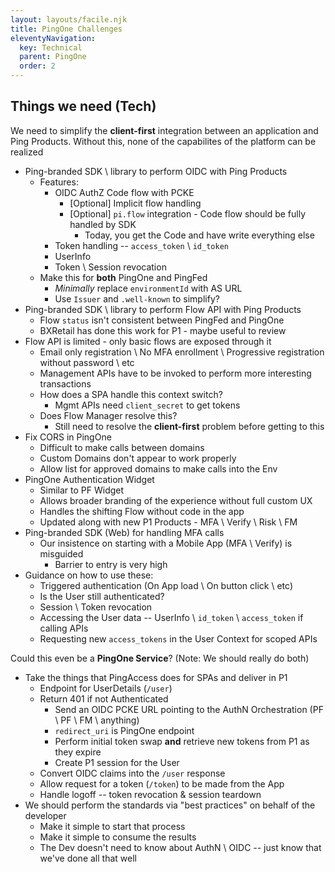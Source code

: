 ```yaml
---
layout: layouts/facile.njk
title: PingOne Challenges
eleventyNavigation:
  key: Technical
  parent: PingOne
  order: 2
---
```


## Things we need (Tech)

We need to simplify the **client-first** integration between an application and Ping Products.
Without this, none of the capabilites of the platform can be realized
  
* Ping-branded SDK \ library to perform OIDC with Ping Products
  * Features:
    * OIDC AuthZ Code flow with PCKE
      * [Optional] Implicit flow handling
      * [Optional] `pi.flow` integration - Code flow should be fully handled by SDK
        * Today, you get the Code and have write everything else
    * Token handling -- `access_token` \ `id_token`
    * UserInfo
    * Token \ Session revocation
  * Make this for **both** PingOne and PingFed
    * *Minimally* replace `environmentId` with AS URL
    * Use `Issuer` and `.well-known` to simplify?
* Ping-branded SDK \ library to perform Flow API with Ping Products
  * Flow `status` isn't consistent between PingFed and PingOne
  * BXRetail has done this work for P1 - maybe useful to review
* Flow API is limited - only basic flows are exposed through it
  * Email only registration \ No MFA enrollment \ Progressive registration without password \ etc
  * Management APIs have to be invoked to perform more interesting transactions
  * How does a SPA handle this context switch? 
    * Mgmt APIs need `client_secret` to get tokens
  * Does Flow Manager resolve this?
    * Still need to resolve the **client-first** problem before getting to this
* Fix CORS in PingOne
  * Difficult to make calls between domains
  * Custom Domains don't appear to work properly
  * Allow list for approved domains to make calls into the Env
* PingOne Authentication Widget
  * Similar to PF Widget
  * Allows broader branding of the experience without full custom UX
  * Handles the shifting Flow without code in the app
  * Updated along with new P1 Products - MFA \ Verify \ Risk \ FM
* Ping-branded SDK (Web) for handling MFA calls
  * Our insistence on starting with a Mobile App (MFA \ Verify) is misguided
    * Barrier to entry is very high
* Guidance on how to use these:
  * Triggered authentication (On App load \ On button click \ etc)
  * Is the User still authenticated?
  * Session \ Token revocation
  * Accessing the User data -- UserInfo \ `id_token` \ `access_token` if calling APIs
  * Requesting new `access_tokens` in the User Context for scoped APIs


Could this even be a **PingOne Service**? (Note: We should really do both)
  * Take the things that PingAccess does for SPAs and deliver in P1
    * Endpoint for UserDetails (`/user`)
    * Return 401 if not Authenticated
      * Send an OIDC PCKE URL pointing to the AuthN Orchestration (PF \ PF \ FM \ anything)
      * `redirect_uri` is PingOne endpoint
      * Perform initial token swap **and** retrieve new tokens from P1 as they expire
      * Create P1 session for the User
    * Convert OIDC claims into the `/user` response
    * Allow request for a token (`/token`) to be made from the App
    * Handle logoff -- token revocation & session teardown
  * We should perform the standards via "best practices" on behalf of the developer
    * Make it simple to start that process
    * Make it simple to consume the results
    * The Dev doesn't need to know about AuthN \ OIDC -- just know that we've done all that well